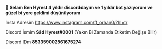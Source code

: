 :tada: **Selam Ben Hyrest 4 yıldır discorddayım ve 1 yıldır bot yazıyorum ve güzel bi yere geldimi düşünüyorum** 

İnsta Adresim https://www.instagram.com/ff_orhan0/?hl=tr

Discord İsmim **Sâd Hyrest#0001** (Yakın Bi Zamanda Etiketim Değişe Bilir)

Discord IDm **853359002561675274**

